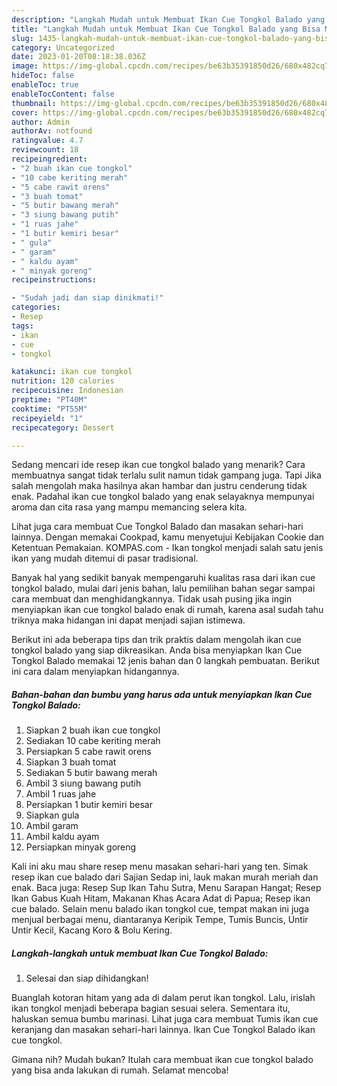 ```yaml
---
description: "Langkah Mudah untuk Membuat Ikan Cue Tongkol Balado yang Bisa Manjain Lidah, Buat Buka Puasa Lezat"
title: "Langkah Mudah untuk Membuat Ikan Cue Tongkol Balado yang Bisa Manjain Lidah, Buat Buka Puasa Lezat"
slug: 1435-langkah-mudah-untuk-membuat-ikan-cue-tongkol-balado-yang-bisa-manjain-lidah-buat-buka-puasa-lezat
category: Uncategorized
date: 2023-01-20T08:18:38.036Z
image: https://img-global.cpcdn.com/recipes/be63b35391850d26/680x482cq70/ikan-cue-tongkol-balado-foto-resep-utama.jpg
hideToc: false
enableToc: true
enableTocContent: false
thumbnail: https://img-global.cpcdn.com/recipes/be63b35391850d26/680x482cq70/ikan-cue-tongkol-balado-foto-resep-utama.jpg
cover: https://img-global.cpcdn.com/recipes/be63b35391850d26/680x482cq70/ikan-cue-tongkol-balado-foto-resep-utama.jpg
author: Admin
authorAv: notfound
ratingvalue: 4.7
reviewcount: 18
recipeingredient:
- "2 buah ikan cue tongkol"
- "10 cabe keriting merah"
- "5 cabe rawit orens"
- "3 buah tomat"
- "5 butir bawang merah"
- "3 siung bawang putih"
- "1 ruas jahe"
- "1 butir kemiri besar"
- " gula"
- " garam"
- " kaldu ayam"
- " minyak goreng"
recipeinstructions:

- "Sudah jadi dan siap dinikmati!"
categories:
- Resep
tags:
- ikan
- cue
- tongkol

katakunci: ikan cue tongkol 
nutrition: 120 calories
recipecuisine: Indonesian
preptime: "PT40M"
cooktime: "PT55M"
recipeyield: "1"
recipecategory: Dessert

---
```



Sedang mencari ide resep ikan cue tongkol balado yang menarik? Cara membuatnya sangat tidak terlalu sulit namun tidak gampang juga. Tapi Jika salah mengolah maka hasilnya akan hambar dan justru cenderung tidak enak. Padahal ikan cue tongkol balado yang enak selayaknya mempunyai aroma dan cita rasa yang mampu memancing selera kita.


Lihat juga cara membuat Cue Tongkol Balado dan masakan sehari-hari lainnya. Dengan memakai Cookpad, kamu menyetujui Kebijakan Cookie dan Ketentuan Pemakaian. KOMPAS.com - Ikan tongkol menjadi salah satu jenis ikan yang mudah ditemui di pasar tradisional.

Banyak hal yang sedikit banyak mempengaruhi kualitas rasa dari ikan cue tongkol balado, mulai dari jenis bahan, lalu pemilihan bahan segar sampai cara membuat dan menghidangkannya. Tidak usah pusing jika ingin menyiapkan ikan cue tongkol balado enak di rumah, karena asal sudah tahu triknya maka hidangan ini dapat menjadi sajian istimewa.


Berikut ini ada beberapa tips dan trik praktis dalam mengolah ikan cue tongkol balado yang siap dikreasikan. Anda bisa menyiapkan Ikan Cue Tongkol Balado memakai 12 jenis bahan dan 0 langkah pembuatan. Berikut ini cara dalam menyiapkan hidangannya.

<!--inarticleads1-->

##### Bahan-bahan dan bumbu yang harus ada untuk menyiapkan Ikan Cue Tongkol Balado:

1. Siapkan 2 buah ikan cue tongkol
1. Sediakan 10 cabe keriting merah
1. Persiapkan 5 cabe rawit orens
1. Siapkan 3 buah tomat
1. Sediakan 5 butir bawang merah
1. Ambil 3 siung bawang putih
1. Ambil 1 ruas jahe
1. Persiapkan 1 butir kemiri besar
1. Siapkan  gula
1. Ambil  garam
1. Ambil  kaldu ayam
1. Persiapkan  minyak goreng


Kali ini aku mau share resep menu masakan sehari-hari yang ten. Simak resep ikan cue balado dari Sajian Sedap ini, lauk makan murah meriah dan enak. Baca juga: Resep Sup Ikan Tahu Sutra, Menu Sarapan Hangat; Resep Ikan Gabus Kuah Hitam, Makanan Khas Acara Adat di Papua; Resep ikan cue balado. Selain menu balado ikan tongkol cue, tempat makan ini juga menjual berbagai menu, diantaranya Keripik Tempe, Tumis Buncis, Untir Untir Kecil, Kacang Koro &amp; Bolu Kering. 

<!--inarticleads2-->

##### Langkah-langkah untuk membuat Ikan Cue Tongkol Balado:


1. Selesai dan siap dihidangkan!

Buanglah kotoran hitam yang ada di dalam perut ikan tongkol. Lalu, irislah ikan tongkol menjadi beberapa bagian sesuai selera. Sementara itu, haluskan semua bumbu marinasi. Lihat juga cara membuat Tumis ikan cue keranjang dan masakan sehari-hari lainnya. Ikan Cue Tongkol Balado ikan cue tongkol. 

Gimana nih? Mudah bukan? Itulah cara membuat ikan cue tongkol balado yang bisa anda lakukan di rumah. Selamat mencoba!
